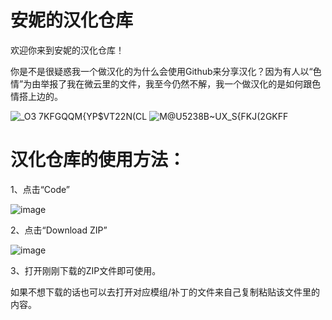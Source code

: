 # 安妮的汉化仓库

欢迎你来到安妮的汉化仓库！

你是不是很疑惑我一个做汉化的为什么会使用Github来分享汉化？因为有人以“色情”为由举报了我在微云里的文件，我至今仍然不解，我一个做汉化的是如何跟色情搭上边的。

![_O3 7KFGQQM{YP$VT22N(CL](https://user-images.githubusercontent.com/75552974/236634690-7db56222-41e7-4598-be94-e96c3af6edd6.png)
![M@U5238B~UX_S{FKJ(2GKFF](https://user-images.githubusercontent.com/75552974/236634697-38484897-70a3-43f4-8eb3-3d6c00167fe6.png)


# 汉化仓库的使用方法：

1、点击“Code”

![image](https://user-images.githubusercontent.com/75552974/236619294-dbc6f306-637c-4832-9ddb-a8fefafd28bb.png)


2、点击“Download ZIP”

![image](https://user-images.githubusercontent.com/75552974/236619319-ae86c4b0-2b85-4e70-98c5-c1be919b1e31.png)

3、打开刚刚下载的ZIP文件即可使用。

如果不想下载的话也可以去打开对应模组/补丁的文件来自己复制粘贴该文件里的内容。
